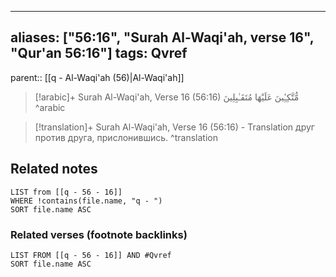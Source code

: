 
---
aliases: ["56:16", "Surah Al-Waqi'ah, verse 16", "Qur'an 56:16"]
tags: Qvref
---

parent:: [[q - Al-Waqi'ah (56)|Al-Waqi'ah]]

> [!arabic]+ Surah Al-Waqi'ah, Verse 16 (56:16)
> <span class="quran-arabic">مُّتَّكِـِٔينَ عَلَيْهَا مُتَقَـٰبِلِينَ</span>
^arabic

> [!translation]+ Surah Al-Waqi'ah, Verse 16 (56:16) - Translation
> друг против друга, прислонившись.
^translation



## Related notes
```dataview
LIST from [[q - 56 - 16]]
WHERE !contains(file.name, "q - ")
SORT file.name ASC
```

### Related verses (footnote backlinks)
```dataview
LIST FROM [[q - 56 - 16]] AND #Qvref
SORT file.name ASC
```

